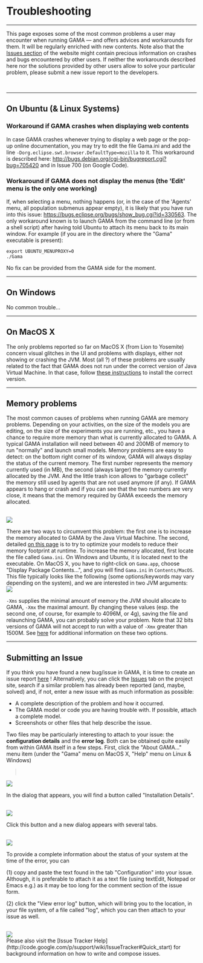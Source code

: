 # Troubleshooting

---

This page exposes some of the most common problems a user may encounter when running GAMA — and offers advices and workarounds for them. It will be regularly enriched with new contents. Note also that the [Issues section](https://code.google.com/p/gama-platform/issues/list) of the website might contain precious information on crashes and bugs encountered by other users. If neither the workarounds described here nor the solutions provided by other users allow to solve your particular problem, please submit a new issue report to the developers.


<br />

---

## On Ubuntu (& Linux Systems)
### Workaround if GAMA crashes when displaying web contents
In case GAMA crashes whenever trying to display a web page or the pop-up online documentation, you may try to edit the file Gama.ini and add the line `-Dorg.eclipse.swt.browser.DefaultType=mozilla` to it. This workaround is described here: http://bugs.debian.org/cgi-bin/bugreport.cgi?bug=705420 and in Issue 700 (on Google Code).

### Workaround if GAMA does not display the menus (the 'Edit' menu is the only one working)
If, when selecting a menu, nothing happens (or, in the case of the 'Agents' menu, all population submenus appear empty), it is likely that you have run into this issue: https://bugs.eclipse.org/bugs/show_bug.cgi?id=330563. The only workaround known is to launch GAMA from the command line (or from a shell script) after having told Ubuntu to attach its menu back to its main window. For example (if you are in the directory where the "Gama" executable is present):

```
export UBUNTU_MENUPROXY=0
./Gama
```

No fix can be provided from the GAMA side for the moment.
<br />

---

## On Windows
No common trouble...
<br />

---

## On MacOS X
The only problems reported so far on MacOS X (from Lion to Yosemite) concern visual glitches in the UI and problems with displays, either not showing or crashing the JVM. Most (all ?) of these problems are usually related to the fact that GAMA does not run under the correct version of Java Virtual Machine. In that case, follow [these instructions](G__Installation#On_MacOS_X_(Lion,_Mountain_Lion,_Mavericks).md) to install the correct version.
<br />

---

## Memory problems
The most common causes of problems when running GAMA are memory problems. Depending on your activities, on the size of the models you are editing, on the size of the experiments you are running, etc., you have a chance to require more memory than what is currently allocated to GAMA. A typical GAMA installation  will need between 40 and 200MB of memory to run "normally" and launch small models.
Memory problems are easy to detect: on the bottom right corner of its window, GAMA will always display the status of the current memory. The first number represents the memory currently used (in MB), the second (always larger) the memory currently allocated by the JVM. And the little trash icon allows to "garbage collect" the memory still used by agents that are not used anymore (if any). If GAMA appears to hang or crash and if you can see that the two numbers are very close, it means that the memory required by GAMA exceeds the memory allocated.

<br />
<img src='https://gama-platform.googlecode.com/svn/wiki/images/model_menus/memory_status.png' />

There are two ways to circumvent this problem: the first one is to increase the memory allocated to GAMA by the Java Virtual Machine. The second, detailed [on this page](G__OptimizingModels.md) is to try to optimize your models to reduce their memory footprint at runtime.
To increase the memory allocated, first locate the file called `Gama.ini`. On Windows and Ubuntu, it is located next to the executable. On MacOS X, you have to right-click on `Gama.app`, choose "Display Package Contents…", and you will find `Gama.ini` in `Contents/MacOS`.
This file typically looks like the following (some options/keywords may vary depending on the system), and we are interested in two JVM arguments:
<br />
<img src='https://gama-platform.googlecode.com/svn/wiki/images/model_menus/gama_ini.png' />
<br />

`-Xms` supplies the minimal amount of memory the JVM should allocate to GAMA, `-Xmx` the maximal amount. By changing these values (esp. the second one, of course, for example to 4096M, or 4g), saving the file and relaunching GAMA, you can probably solve your problem. Note that 32 bits versions of GAMA will not accept to run with a value of `-Xmx` greater than 1500M. See [here](http://stackoverflow.com/questions/14763079/what-are-the-xms-and-xmx-parameters-when-starting-jvms) for additional information on these two options.
<br />

---

## Submitting an Issue
If you think you have found a new bug/issue in GAMA, it is time to create an issue report [here](http://code.google.com/p/gama-platform/issues/entry) ! Alternatively, you can click the [Issues](https://code.google.com/p/gama-platform/issues/list) tab on the project site, search if a similar problem has already been reported (and, maybe, solved) and, if not, enter a new issue with as much information as possible:
  * A complete description of the problem and how it occurred.
  * The GAMA model or code you are having trouble with. If possible, attach a complete model.
  * Screenshots or other files that help describe the issue.

Two files may be particularly interesting to attach to your issue: the **configuration details** and the **error log**. Both can be obtained quite easily from within GAMA itself in a few steps. First, click the "About GAMA…" menu item (under the "Gama" menu on MacOS X, "Help" menu on Linux & Windows)

> <br />
<img src='https://gama-platform.googlecode.com/svn/wiki/images/model_menus/menu_about_gama.png' />
<br />

In the dialog that appears, you will find a button called "Installation Details".

<br />
<img src='https://gama-platform.googlecode.com/svn/wiki/images/model_menus/dialog_about_gama.png' />
<br />

Click this button and a new dialog appears with several tabs.

<br />
<img src='https://gama-platform.googlecode.com/svn/wiki/images/model_menus/dialog_configuration.png' />
<br />

To provide a complete information about the status of your system at the time of the error, you can

(1) copy and paste the text found in the tab "Configuration" into your issue. Although, it is preferable to attach it as a text file (using textEdit, Notepad or Emacs e.g.) as it may be too long for the comment section of the issue form.

(2) click the "View error log" button, which will bring you to the location, in your file system, of a file called "log", which you can then attach to your issue as well.

<br />
<img src='https://gama-platform.googlecode.com/svn/wiki/images/model_menus/log_file.png' />
<br />
Please also visit the [Issue Tracker Help](http://code.google.com/p/support/wiki/IssueTracker#Quick_start) for background information on how to write and compose issues.